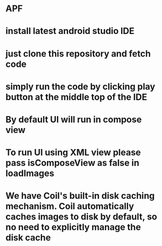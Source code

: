 # APF

# install latest android studio IDE

# just clone this repository and fetch code

# simply run the code by clicking play button at the middle top of the IDE

# By default UI will run in compose view

# To run UI using XML view please pass isComposeView as false in loadImages

# We have Coil's built-in disk caching mechanism. Coil automatically caches images to disk by default, so no need to explicitly manage the disk cache
